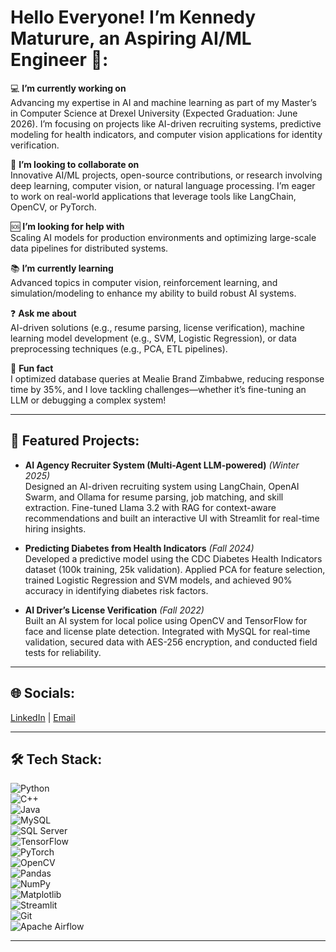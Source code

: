 # Hello Everyone! I’m Kennedy Maturure, an Aspiring AI/ML Engineer 👋:

💻 **I’m currently working on**  
Advancing my expertise in AI and machine learning as part of my Master’s in Computer Science at Drexel University (Expected Graduation: June 2026). I’m focusing on projects like AI-driven recruiting systems, predictive modeling for health indicators, and computer vision applications for identity verification.

🤝 **I’m looking to collaborate on**  
Innovative AI/ML projects, open-source contributions, or research involving deep learning, computer vision, or natural language processing. I’m eager to work on real-world applications that leverage tools like LangChain, OpenCV, or PyTorch.

🆘 **I’m looking for help with**  
Scaling AI models for production environments and optimizing large-scale data pipelines for distributed systems.

📚 **I’m currently learning**  
Advanced topics in computer vision, reinforcement learning, and simulation/modeling to enhance my ability to build robust AI systems.

❓ **Ask me about**  
AI-driven solutions (e.g., resume parsing, license verification), machine learning model development (e.g., SVM, Logistic Regression), or data preprocessing techniques (e.g., PCA, ETL pipelines).

🎉 **Fun fact**  
I optimized database queries at Mealie Brand Zimbabwe, reducing response time by 35%, and I love tackling challenges—whether it’s fine-tuning an LLM or debugging a complex system!

---

## 🚀 Featured Projects:

- **AI Agency Recruiter System (Multi-Agent LLM-powered)** *(Winter 2025)*  
  Designed an AI-driven recruiting system using LangChain, OpenAI Swarm, and Ollama for resume parsing, job matching, and skill extraction. Fine-tuned Llama 3.2 with RAG for context-aware recommendations and built an interactive UI with Streamlit for real-time hiring insights.

- **Predicting Diabetes from Health Indicators** *(Fall 2024)*  
  Developed a predictive model using the CDC Diabetes Health Indicators dataset (100k training, 25k validation). Applied PCA for feature selection, trained Logistic Regression and SVM models, and achieved 90% accuracy in identifying diabetes risk factors.

- **AI Driver’s License Verification** *(Fall 2022)*  
  Built an AI system for local police using OpenCV and TensorFlow for face and license plate detection. Integrated with MySQL for real-time validation, secured data with AES-256 encryption, and conducted field tests for reliability.

---

## 🌐 Socials:  
[LinkedIn](https://www.linkedin.com/in/kennedy-maturure) | [Email](mailto:kjm478@drexel.edu)

---

## 🛠️ Tech Stack:  
![Python](https://img.shields.io/badge/-Python-3776AB?style=flat&logo=python&logoColor=white)  
![C++](https://img.shields.io/badge/-C++-00599C?style=flat&logo=c%2B%2B&logoColor=white)  
![Java](https://img.shields.io/badge/-Java-007396?style=flat&logo=java&logoColor=white)  
![MySQL](https://img.shields.io/badge/-MySQL-4479A1?style=flat&logo=mysql&logoColor=white)  
![SQL Server](https://img.shields.io/badge/-SQL%20Server-CC2927?style=flat&logo=microsoft-sql-server&logoColor=white)  
![TensorFlow](https://img.shields.io/badge/-TensorFlow-FF6F00?style=flat&logo=tensorflow&logoColor=white)  
![PyTorch](https://img.shields.io/badge/-PyTorch-EE4C2C?style=flat&logo=pytorch&logoColor=white)  
![OpenCV](https://img.shields.io/badge/-OpenCV-5C3EE8?style=flat&logo=opencv&logoColor=white)  
![Pandas](https://img.shields.io/badge/-Pandas-150458?style=flat&logo=pandas&logoColor=white)  
![NumPy](https://img.shields.io/badge/-NumPy-013243?style=flat&logo=numpy&logoColor=white)  
![Matplotlib](https://img.shields.io/badge/-Matplotlib-11557C?style=flat&logo=python&logoColor=white)  
![Streamlit](https://img.shields.io/badge/-Streamlit-FF4B4B?style=flat&logo=streamlit&logoColor=white)  
![Git](https://img.shields.io/badge/-Git-F05032?style=flat&logo=git&logoColor=white)  
![Apache Airflow](https://img.shields.io/badge/-Apache%20Airflow-017CEE?style=flat&logo=apache-airflow&logoColor=white)

---

